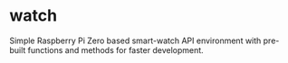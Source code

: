 # watch

Simple Raspberry Pi Zero based smart-watch API environment with pre-built functions and methods for faster development.